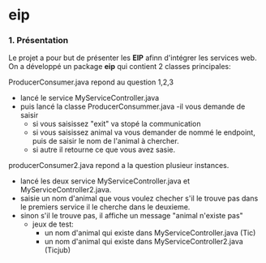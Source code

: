 # eip
### 1. Présentation

Le projet a pour but de présenter les **EIP** afinn d'intégrer les services web.
On a développé un package **eip** qui contient 2 classes principales:

ProducerConsumer.java repond au question 1,2,3
  - lancé le service MyServiceController.java
  - puis lancé la classe ProducerConsummer.java
  -il vous demande de saisir
      - si vous saisissez "exit" va stopé la communication
      - si vous saisissez animal va vous demander de nommé le endpoint, puis de saisir le nom de l'animal à chercher.
      - si autre il retourne ce que vous avez sasie.
        
producerConsumer2.java repond a la question plusieur instances.
  - lancé les deux service MyServiceController.java et MyServiceController2.java.
  - saisie un nom d'animal que vous voulez checher s'il le trouve pas dans le premiers service il le cherche dans le deuxieme.
  - sinon s'il le trouve pas, il affiche un message "animal n'existe pas"
      - jeux de test:
          - un nom d'animal qui existe dans MyServiceController.java (Tic)
          - un nom d'animal qui existe dans MyServiceController2.java (Ticjub)

 
